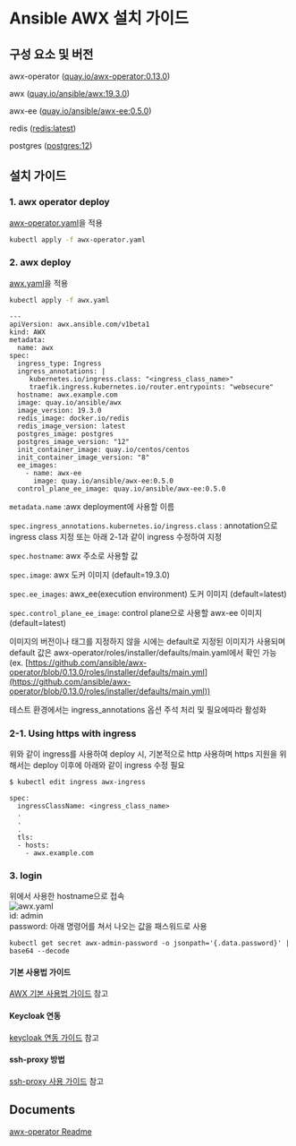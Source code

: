 # Ansible AWX 설치 가이드

## 구성 요소 및 버전
awx-operator ([quay.io/awx-operator:0.13.0]())

awx ([quay.io/ansible/awx:19.3.0]())

awx-ee ([quay.io/ansible/awx-ee:0.5.0]())

redis ([redis:latest](https://hub.docker.com/layers/redis/library/redis/latest/images/sha256-b4b16c2978639e1423f3618732a75bb53967c6e3bf3722a3f8c31f9691743eea?context=explore))

postgres ([postgres:12](https://hub.docker.com/layers/postgres/library/postgres/12/images/sha256-328b452c593fa415c523ac54ec06a1170c4fccf170f41aa967ab159765c44f89?context=explore))


## 설치 가이드
### 1. awx operator deploy
[awx-operator.yaml](yamls/awx-operator.yaml)을 적용
```bash
kubectl apply -f awx-operator.yaml
```


### 2. awx deploy
[awx.yaml](yamls/awx.yaml)을 적용
```bash
kubectl apply -f awx.yaml
```

```
---
apiVersion: awx.ansible.com/v1beta1
kind: AWX
metadata:
  name: awx
spec:
  ingress_type: Ingress
  ingress_annotations: |
     kubernetes.io/ingress.class: "<ingress_class_name>"
     traefik.ingress.kubernetes.io/router.entrypoints: "websecure"
  hostname: awx.example.com
  image: quay.io/ansible/awx
  image_version: 19.3.0
  redis_image: docker.io/redis
  redis_image_version: latest
  postgres_image: postgres
  postgres_image_version: "12"
  init_container_image: quay.io/centos/centos
  init_container_image_version: "8"
  ee_images:
    - name: awx-ee
      image: quay.io/ansible/awx-ee:0.5.0
  control_plane_ee_image: quay.io/ansible/awx-ee:0.5.0
```
`metadata.name` :awx deployment에 사용할 이름

`spec.ingress_annotations.kubernetes.io/ingress.class` : annotation으로 ingress class 지정 또는 아래 2-1과 같이 ingress 수정하여 지정

`spec.hostname`: awx 주소로 사용할 값

`spec.image`: awx 도커 이미지 (default=19.3.0)

`spec.ee_images`: awx_ee(execution environment) 도커 이미지 (default=latest)

`spec.control_plane_ee_image`: control plane으로 사용할 awx-ee 이미지 (default=latest)

이미지의 버전이나 태그를 지정하지 않을 시에는 default로 지정된 이미지가 사용되며 default 값은 awx-operator/roles/installer/defaults/main.yaml에서 확인 가능 (ex. [https://github.com/ansible/awx-operator/blob/0.13.0/roles/installer/defaults/main.yml](https://github.com/ansible/awx-operator/blob/0.13.0/roles/installer/defaults/main.yml))

테스트 환경에서는 ingress_annotations 옵션 주석 처리 및 필요에따라 활성화

### 2-1. Using https with ingress
위와 같이 ingress를 사용하여 deploy 시, 기본적으로 http 사용하며 
https 지원을 위해서는 deploy 이후에 아래와 같이 ingress 수정 필요

```bash
$ kubectl edit ingress awx-ingress
```
```
spec:
  ingressClassName: <ingress_class_name>
  .
  .
  .
  tls:
  - hosts:
    - awx.example.com
```

### 3. login
위에서 사용한 hostname으로 접속     
![awx.yaml](img/login_1.PNG)   
id: admin   
password: 아래 명령어를 쳐서 나오는 값을 패스워드로 사용   
```
kubectl get secret awx-admin-password -o jsonpath='{.data.password}' | base64 --decode
```


#### 기본 사용법 가이드
[AWX 기본 사용법 가이드](tutorial.md) 참고


#### Keycloak 연동
[keycloak 연동 가이드](keycloak.md) 참고


#### ssh-proxy 방법
[ssh-proxy 사용 가이드](ssh-proxy-guide.md) 참고


## Documents
[awx-operator Readme](https://github.com/ansible/awx-operator/tree/0.13.0)
